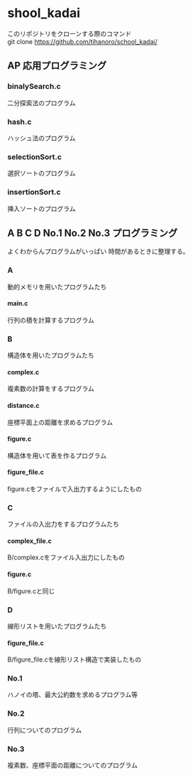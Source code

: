 # shool_kadai
このリポジトリをクローンする際のコマンド   
git clone https://github.com/tihanoro/school_kadai/
## AP 応用プログラミング
### binalySearch.c
二分探索法のプログラム
### hash.c
ハッシュ法のプログラム
### selectionSort.c
選択ソートのプログラム
### insertionSort.c
挿入ソートのプログラム

## A B C D No.1 No.2 No.3 プログラミング
よくわからんプログラムがいっぱい
時間があるときに整理する。
### A
動的メモリを用いたプログラムたち
#### main.c
行列の積を計算するプログラム
### B
構造体を用いたプログラムたち
#### complex.c
複素数の計算をするプログラム
#### distance.c
座標平面上の距離を求めるプログラム
#### figure.c
構造体を用いて表を作るプログラム
#### figure_file.c
figure.cをファイルで入出力するようにしたもの
### C
ファイルの入出力をするプログラムたち
#### complex_file.c
B/complex.cをファイル入出力にしたもの
#### figure.c
B/figure.cと同じ
### D
線形リストを用いたプログラムたち
#### figure_file.c
B/figure_file.cを線形リスト構造で実装したもの
### No.1
ハノイの塔、最大公約数を求めるプログラム等
### No.2
行列についてのプログラム
### No.3
複素数、座標平面の距離についてのプログラム
